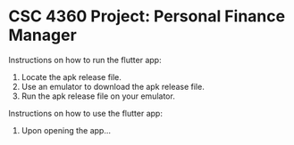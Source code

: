 # CSC 4360 Project: Personal Finance Manager

Instructions on how to run the flutter app:
  1. Locate the apk release file.
  2. Use an emulator to download the apk release file.
  3. Run the apk release file on your emulator.

Instructions on how to use the flutter app:
  1. Upon opening the app...
